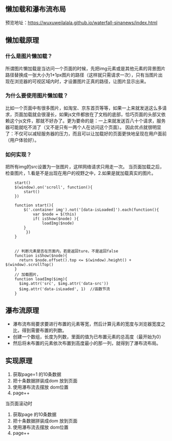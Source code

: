 ## 懒加载和瀑布流布局
预览地址：https://wuxuweilalala.github.io/waterfall-sinanews/index.html
## 懒加载原理
### 什么是图片懒加载？
所谓图片懒加载是当访问一个页面的时候，先把img元素或是其他元素的背景图片路径替换成一张大小为1*1px图片的路径（这样就只需请求一次），只有当图片出现在浏览器的可视区域内时，才设置图片正真的路径，让图片显示出来。
### 为什么要使用图片懒加载？
比如一个页面中有很多图片，如淘宝、京东首页等等，如果一上来就发送这么多请求，页面加载就会很漫长，如果js文件都放在了文档的底部，恰巧页面的头部又依赖这个js文件，那就不好办了。更为要命的是：一上来就发送百八十个请求，服务器可能就吃不消了（又不是只有一两个人在访问这个页面）。
因此优点就很明显了：不仅可以减轻服务器的压力，而且可以让加载好的页面更快地呈现在用户面前（用户体验好）。
### 如何实现？
把所有img的src设置为一张图片，这样网络请求只用走一次。
当页面加载之后，检查图片，1.看是不是出现在用户的视野之中，2.如果是就加载真实的图片。
```
    start()
    $(window).on('scroll', function(){
        start()
    })
    
    function start(){
        $('.container img').not('[data-isLoaded]').each(function(){
            var $node = $(this)
            if( isShow($node) ){
                loadImg($node)
        }            
         })
    }
    
    
    // 判断元素是否在页面内，若是返回ture，不是返回false
    function isShow($node){
      return $node.offset().top <= $(window).height() + $(window).scrollTop()
    }
    // 加载图片，
    function loadImg($img){
      $img.attr('src', $img.attr('data-src'))
      $img.attr('data-isLoaded', 1)  //函数节流
    }
```
## 瀑布流原理
- 瀑布流布局要求要进行布置的元素等宽，然后计算元素的宽度与浏览器宽度之比，得到需要布置的列数。
- 创建一个数组，长度为列数，里面的值为已布置元素的总高度（最开始为0）
- 然后将未布置的元素依次布置到高度最小的那一列，就得到了瀑布流布局。
## 实现原理
1. 获取page=1 的10条数据
2. 把十条数据拼装成dom 放到页面
3. 使用瀑布流去摆放 dom位置
4. page++

当页面滚动时
1. 获取page 的10条数据
2. 把十条数据拼装成dom 放到页面
3. 使用瀑布流去摆放 dom位置
4. page++
